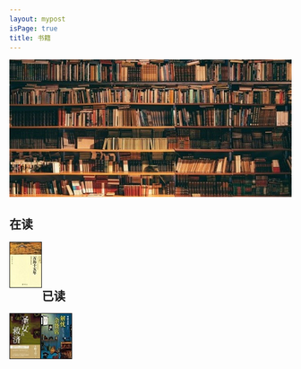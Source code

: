 ```yaml
---
layout: mypost
isPage: true
title: 书籍
---
```

![书](/img/book.jpg)
<br/>

## 在读
<a href="" target=""><img src="/img/万历十五年.jpg" height="80" width="56" border="1" align="left" > </a>
<br/>
<br/>
<br/>

## 已读
<a href="" target=""><img src="/img/剩女的救济.jpg" height="80" width="54" border="1" align="left" > </a> <a href="" target=""><img src="/img/解忧杂货店.jpg" height="80" width="54" border="1" align="left" > </a>
<br/>
<br/>
<br/>
<br/>


